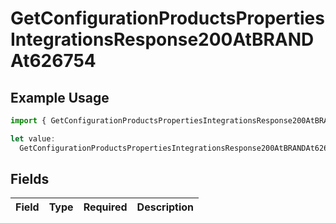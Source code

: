 # GetConfigurationProductsPropertiesIntegrationsResponse200AtBRANDAt626754

## Example Usage

```typescript
import { GetConfigurationProductsPropertiesIntegrationsResponse200AtBRANDAt626754 } from "@vercel/sdk/models/getconfigurationproductsop.js";

let value:
  GetConfigurationProductsPropertiesIntegrationsResponse200AtBRANDAt626754 = {};
```

## Fields

| Field       | Type        | Required    | Description |
| ----------- | ----------- | ----------- | ----------- |